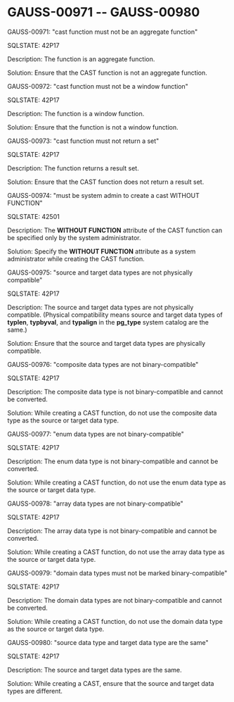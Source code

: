 # GAUSS-00971 -- GAUSS-00980<a name="EN-US_TOPIC_0302073295"></a>

GAUSS-00971: "cast function must not be an aggregate function"

SQLSTATE: 42P17

Description: The function is an aggregate function.

Solution: Ensure that the CAST function is not an aggregate function.

GAUSS-00972: "cast function must not be a window function"

SQLSTATE: 42P17

Description: The function is a window function.

Solution: Ensure that the function is not a window function.

GAUSS-00973: "cast function must not return a set"

SQLSTATE: 42P17

Description: The function returns a result set.

Solution: Ensure that the CAST function does not return a result set.

GAUSS-00974: "must be system admin to create a cast WITHOUT FUNCTION"

SQLSTATE: 42501

Description: The  **WITHOUT FUNCTION**  attribute of the CAST function can be specified only by the system administrator.

Solution: Specify the  **WITHOUT FUNCTION**  attribute as a system administrator while creating the CAST function.

GAUSS-00975: "source and target data types are not physically compatible"

SQLSTATE: 42P17

Description: The source and target data types are not physically compatible. \(Physical compatibility means source and target data types of  **typlen**,  **typbyval**, and  **typalign**  in the  **pg\_type**  system catalog are the same.\)

Solution: Ensure that the source and target data types are physically compatible.

GAUSS-00976: "composite data types are not binary-compatible"

SQLSTATE: 42P17

Description: The composite data type is not binary-compatible and cannot be converted.

Solution: While creating a CAST function, do not use the composite data type as the source or target data type.

GAUSS-00977: "enum data types are not binary-compatible"

SQLSTATE: 42P17

Description: The enum data type is not binary-compatible and cannot be converted.

Solution: While creating a CAST function, do not use the enum data type as the source or target data type.

GAUSS-00978: "array data types are not binary-compatible"

SQLSTATE: 42P17

Description: The array data type is not binary-compatible and cannot be converted.

Solution: While creating a CAST function, do not use the array data type as the source or target data type.

GAUSS-00979: "domain data types must not be marked binary-compatible"

SQLSTATE: 42P17

Description: The domain data types are not binary-compatible and cannot be converted.

Solution: While creating a CAST function, do not use the domain data type as the source or target data type.

GAUSS-00980: "source data type and target data type are the same"

SQLSTATE: 42P17

Description: The source and target data types are the same.

Solution: While creating a CAST, ensure that the source and target data types are different.

